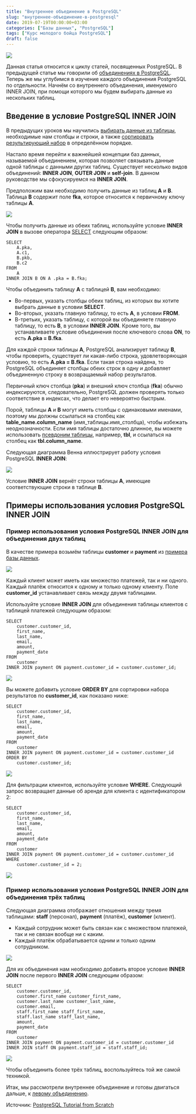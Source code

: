 ```yaml
---
title: "Внутреннее объединение в PostgreSQL"
slug: "внутреннее-объединение-в-postgresql"
date: 2019-07-19T00:00:00+03:00
categories: ["Базы данных", "PostgreSQL"]
tags: ["Курс молодого бойца PostgreSQL"]
draft: false
---
```


![](/posts/внутреннее-объединение-в-postgresql/SQL4.2.jpg)

Данная статья относится к циклу статей, посвященных PostgreSQL. В предыдущей статье мы говорили
об [объединениях в PostgreSQL](https://itdoxy.com/объединения-в-postgresql/). Теперь же мы углубимся в изучение каждого
объединения PostgreSQL по отдельности. Начнём со внутреннего объединения, именуемого INNER JOIN, при помощи которого
мы будем выбирать данные из нескольких таблиц.

## Введение в условие PostgreSQL INNER JOIN

В предыдущих уроков мы научились [выбирать данные из таблицы](https://itdoxy.com/оператор-postgresql-select/), необходимые
нам столбцы и строки, а также [сортировать результирующий набор](https://itdoxy.com/условие-postgresql-order-by/) в определённом порядке.

Настало время перейти к важнейшей концепции баз данных, называемой объединением, которая позволяет связывать данные одной
таблицы с данными других таблиц. Существует несколько видов объединений: **INNER JOIN**, **OUTER JOIN** и **self-join**.
В данном руководстве мы сфокусируемся на **INNER JOIN**.

Предположим вам необходимо получить данные из таблиц **A** и **B**. Таблица **B** содержит поле **fka**, которое относится
к первичному ключу таблицы **A**.

![](https://i.imgur.com/dYAoNVZ.png)

Чтобы получить данные из обеих таблиц, используйте условие **INNER JOIN** в вызове оператора
[SELECT](https://itdoxy.com/оператор-postgresql-select/) следующим образом:

```
SELECT
    A.pka,
    A.c1,
    B.pkb,
    B.c2
FROM
    A
INNER JOIN B ON A .pka = B.fka;
```

Чтобы объединить таблицу **A** с таблицей **B**, вам необходимо:

- Во-первых, указать столбцы обеих таблиц, из которых вы хотите выбрать данные в условии **SELECT**.
- Во-вторых, указать главную таблицу, то есть **A**, в условии **FROM**.
- В-третьих, указать таблицу, с которой вы объединяете главную таблицу, то есть **B**, в условии **INNER JOIN**. Кроме
  того, вы устанавливаете условие объединения после ключевого слова **ON**, то есть **A.pka = B.fka**.

Для каждой строки таблицы **A**, PostgreSQL анализирует таблицу **B**, чтобы проверить, существует ли какая-либо строка,
удовлетворяющая условию, то есть **A.pka = B.fka**. Если такая строка найдена, то PostgreSQL объединяет столбцы обеих
строк в одну и добавляет объединенную строку в возвращаемый набор результатов.

Первичный ключ столбца (**pka**) и внешний ключ столбца (**fka**) обычно индексируются, следовательно, PostgreSQL должен
проверять только соответствие в индексах, что делает его невероятно быстрым.

Порой, таблицы **A** и **B** могут иметь столбцы с одинаковыми именами, поэтому мы должны ссылаться на столбец
как **table_name.column_name** (имя_таблицы.имя_столбца), чтобы избежать неоднозначности. Если имя таблицы достаточно
длинное, вы можете использовать [псевдоним таблицы](https://itdoxy.com/псевдонимы-в-postgresql/), например, **tbl**,
и ссылаться на столбец как **tbl.column_name**.

Следующая диаграмма Венна иллюстрирует работу условия PostgreSQL **INNER JOIN**:

![](https://i.imgur.com/48l42Pe.jpg)

Условие **INNER JOIN** вернёт строки таблицы **A**, имеющие соответствующие строки в таблице **B**.

## Примеры использования условия PostgreSQL INNER JOIN

### Пример использования условия PostgreSQL INNER JOIN для объединения двух таблиц

В качестве примера возьмём таблицы **customer** и **payment** из [примера базы данных](https://itdoxy.com/пример-базы-данных-postgresql/).

![](https://i.imgur.com/xI2ym1W.png)

Каждый клиент может иметь как множество платежей, так и ни одного. Каждый платёж относится к одному и только одному клиенту.
Поле **customer_id** устанавливает связь между двумя таблицами.

Используйте условие **INNER JOIN** для объединения таблицы клиентов с таблицей платежей следующим образом:

```
SELECT
    customer.customer_id,
    first_name,
    last_name,
    email,
    amount,
    payment_date
FROM
    customer
INNER JOIN payment ON payment.customer_id = customer.customer_id;
```

![](https://i.imgur.com/b5Ofyis.png)

Вы можете добавить условие **ORDER BY** для сортировки набора результатов по **customer_id**, как показано ниже:

```
SELECT
    customer.customer_id,
    first_name,
    last_name,
    email,
    amount,
    payment_date
FROM
    customer
INNER JOIN payment ON payment.customer_id = customer.customer_id
ORDER BY
    customer.customer_id;
```

![](https://i.imgur.com/hfkWQdZ.png)

Для фильтрации клиентов, используйте условие **WHERE**. Следующий запрос возвращает данные об аренде для клиента
с идентификатором 2:

```
SELECT
    customer.customer_id,
    first_name,
    last_name,
    email,
    amount,
    payment_date
FROM
    customer
INNER JOIN payment ON payment.customer_id = customer.customer_id
WHERE
    customer.customer_id = 2;
```

![](https://i.imgur.com/5sGRpav.png)

### Пример использования условия PostgreSQL INNER JOIN для объединения трёх таблиц

Следующая диаграмма отображает отношения между тремя таблицами: **staff** (персонал), **payment** (платёж),
**customer** (клиент).

- Каждый сотрудник может быть связан как с множеством платежей, так и не связан вообще ни с каким.
- Каждый платёж обрабатывается одним и только одним сотрудником.

![](https://i.imgur.com/TeSW7Ww.png)

Для их объединения нам необходимо добавить второе условие **INNER JOIN** после первого **INNER JOIN** следующим образом:

```
SELECT
    customer.customer_id,
    customer.first_name customer_first_name,
    customer.last_name customer_last_name,
    customer.email,
    staff.first_name staff_first_name,
    staff.last_name staff_last_name,
    amount,
    payment_date
FROM
    customer
INNER JOIN payment ON payment.customer_id = customer.customer_id
INNER JOIN staff ON payment.staff_id = staff.staff_id;
```

![](https://i.imgur.com/1n2Q8ti.png)

Чтобы объединить более трёх таблиц, воспользуйтесь той же самой техникой.

Итак, мы рассмотрели внутреннее объединение и готовы двигаться дальше, к [левому объединению](https://itdoxy.com/левое-объединение-в-postgresql/).

Источник: [PostgreSQL Tutorial from Scratch](http://www.postgresqltutorial.com/)
